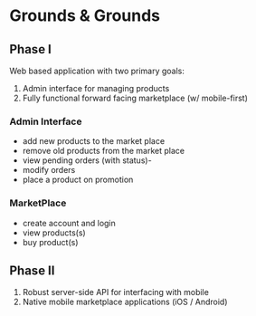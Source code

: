 # Grounds & Grounds

## Phase I

Web based application with two primary goals:

1. Admin interface for managing products
2. Fully functional forward facing marketplace (w/ mobile-first)

### Admin Interface

- add new products to the market place
- remove old products from the market place
- view pending orders (with status)- 
- modify orders
- place a product on promotion

### MarketPlace

- create account and login 
- view products(s)
- buy product(s)

## Phase II

1. Robust server-side API for interfacing with mobile
2. Native mobile marketplace applications (iOS / Android)

